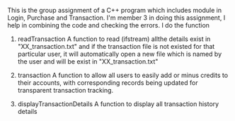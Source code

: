 This is the group assignment of a C++ program which includes module in Login, Purchase and Transaction.
I'm member 3 in doing this assignment, I help in combining the code and checking the errors. I do the function

1) readTransaction A function to read (ifstream) allthe details exist in
"XX_transaction.txt"
and if the transaction file is not existed for that particular user, it will automatically open a new file which
is named by the user and will be exist in "XX_transaction.txt"

2) transaction A function to allow all users to
easily add or minus credits to their accounts, with corresponding records being
updated for transparent transaction tracking.

3) displayTransactionDetails A function to display all
transaction history details
